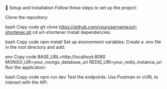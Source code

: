 📝 Setup and Installation
Follow these steps to set up the project:

Clone the repository:

bash
Copy code
git clone https://github.com/yourusername/url-shortener.git
cd url-shortener
Install dependencies:

bash
Copy code
npm install
Set up environment variables: Create a .env file in the root directory and add:

env
Copy code
BASE_URL=http://localhost:8080
MONGO_URI=your_mongo_database_uri
REDIS_URI=your_redis_instance_uri
Run the application:

bash
Copy code
npm run dev
Test the endpoints: Use Postman or cURL to interact with the API.
